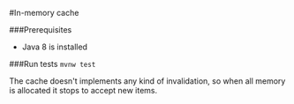 #In-memory cache

###Prerequisites
- Java 8 is installed

###Run tests
`mvnw test`

The cache doesn't implements any kind of invalidation, so when all memory is allocated it
stops to accept new items.
